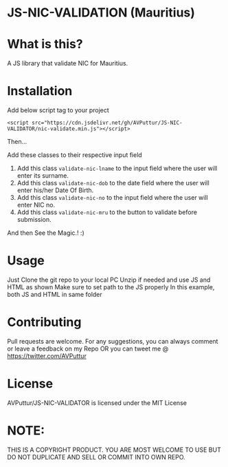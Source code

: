 # JS-NIC-VALIDATION (Mauritius)

# What is this?

A JS library that validate NIC for Mauritius.

# Installation

Add below script tag to your project 

`<script src="https://cdn.jsdelivr.net/gh/AVPuttur/JS-NIC-VALIDATOR/nic-validate.min.js"></script>`

Then...

Add these classes to their respective input field

1. Add this class `validate-nic-lname` to the input field where the user will enter its surname.
2. Add this class `validate-nic-dob` to the date field where the user will enter his/her Date Of Birth.
3. Add this class `validate-nic-no` to the input field where the user will enter NIC no.
4. Add this class `validate-nic-mru` to the button to validate before submission.  

And then See the Magic.! :)

# Usage
 
Just Clone the git repo to your local PC
Unzip if needed and use JS and HTML as shown
Make sure to set path to the JS properly
In this example, both JS and HTML in same folder


# Contributing

Pull requests are welcome. For any suggestions, you can always comment or leave a feedback on my Repo
OR you can tweet me @ https://twitter.com/AVPuttur

# License

AVPuttur/JS-NIC-VALIDATOR is licensed under the MIT License

# NOTE:
 
THIS IS A COPYRIGHT PRODUCT. YOU ARE MOST WELCOME TO USE BUT DO NOT DUPLICATE AND SELL OR COMMIT INTO OWN REPO.
